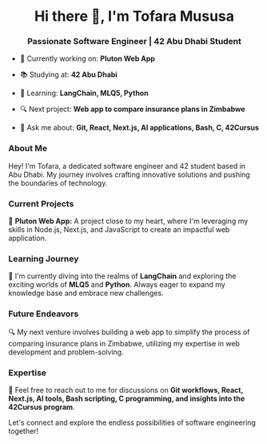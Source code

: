 <h1 align="center">Hi there 👋, I'm Tofara Mususa</h1>
<h3 align="center">Passionate Software Engineer | 42 Abu Dhabi Student</h3>

- 🚀 Currently working on: **Pluton Web App**

- 📚 Studying at: **42 Abu Dhabi**

- 🌱 Learning: **LangChain, MLQ5, Python**

- 🔍 Next project: **Web app to compare insurance plans in Zimbabwe**

- 💬 Ask me about: **Git, React, Next.js, AI applications, Bash, C, 42Cursus**

### About Me

Hey! I'm Tofara, a dedicated software engineer and 42 student based in Abu Dhabi. My journey involves crafting innovative solutions and pushing the boundaries of technology.

### Current Projects

🚀 **Pluton Web App:** A project close to my heart, where I'm leveraging my skills in Node.js, Next.js, and JavaScript to create an impactful web application.

### Learning Journey

🌱 I'm currently diving into the realms of **LangChain** and exploring the exciting worlds of **MLQ5** and **Python**. Always eager to expand my knowledge base and embrace new challenges.

### Future Endeavors

🔍 My next venture involves building a web app to simplify the process of comparing insurance plans in Zimbabwe, utilizing my expertise in web development and problem-solving.

### Expertise

💬 Feel free to reach out to me for discussions on **Git workflows, React, Next.js, AI tools, Bash scripting, C programming, and insights into the 42Cursus program**.

Let's connect and explore the endless possibilities of software engineering together!
